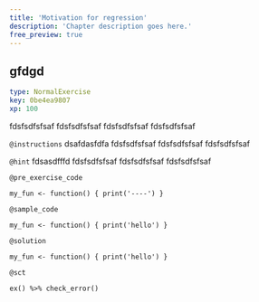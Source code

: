 ```yaml
---
title: 'Motivation for regression'
description: 'Chapter description goes here.'
free_preview: true
---
```


## gfdgd

```yaml
type: NormalExercise
key: 0be4ea9807
xp: 100
```

fdsfsdfsfsaf fdsfsdfsfsaf fdsfsdfsfsaf fdsfsdfsfsaf

`@instructions`
dsafdasfdfa fdsfsdfsfsaf fdsfsdfsfsaf fdsfsdfsfsaf

`@hint`
fdsasdfffd fdsfsdfsfsaf fdsfsdfsfsaf fdsfsdfsfsaf

`@pre_exercise_code`
```{r}
my_fun <- function() { print('----') }
```

`@sample_code`
```{r}
my_fun <- function() { print('hello') }
```

`@solution`
```{r}
my_fun <- function() { print('hello') }
```

`@sct`
```{r}
ex() %>% check_error()
```
